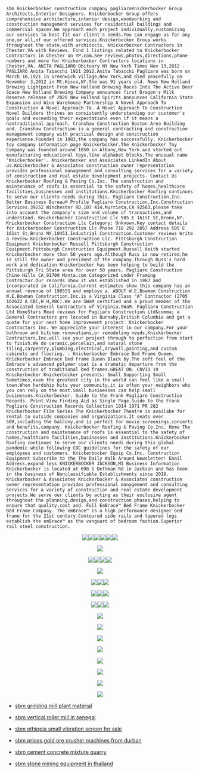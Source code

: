 ```
sbm knickerbocker construction company pagliaroKnickerbocker Group Architects,Interior Designers. Knickerbocker Group offers comprehensive architecture,interior design,woodworking and construction management services for residential buildings and commercial spaces.We approach each project individually,customizing our services to best fit our client's needs.You can engage us for any one,or all,of our offered services.Knickerbocker Group works throughout the state,with architects. Knickerbocker Contractors in Chester,VA with Reviews. Find 1 listings related to Knickerbocker Contractors in Chester on YP.com.See reviews,photos,directions,phone numbers and more for Knickerbocker Contractors locations in Chester,VA. ANITA PAGLIARO Obituary NY New York Times Nov 13,2012 · PAGLIARO Anita Tabacchi 1921 2012.Anita Tabacchi Pagliaro was born on March 16,1921 in Greenwich Village,New York,and died peacefully on November 3,2012 in Mt.Kisco,NY.She was 91 years old. News New Holland Brewing Lightpoint From New Holland Brewing Races Into The Active Beer Space New Holland Brewing Company announces first Dragon's Milk Reserve release of 2020 New Holland Spirits Announces California State Expansion and Wine Warehouse Partnership A Novel Approach To Construction A Novel Approach To. ﻿A Novel Approach To Construction ﻿ ﻿ ﻿ Novel Builders thrives on consistently understanding our customer's goals and exceeding their expectations even if it means a nontraditional approach. Cranshaw Construction Boston Area Building and. Cranshaw Construction is a general contracting and construction management company with practical design and construction experience.Founded in 1983,the company has successfully. Knickerbocker toy company information page Knickerbocker.The Knickerbocker Toy Company was founded around 1850 in Albany,New York and started out manufacturing educational toys,like alphabet blocks.The unusual name 'Knickerbocker'. Knickerbocker and Associates LinkedIn About us.Knickerbocker & Associates construction owner representation provides professional management and consulting services for a variety of construction and real estate development projects. Contact Us Knickerbocker Roofing & Paving Co.Inc. The construction and maintenance of roofs is essential to the safety of homes,healthcare facilities,businesses and institutions.Knickerbocker Roofing continues to serve our clients needs during this. Pagliaro Construction,Inc. Better Business Bureau® Profile Pagliaro Construction,Inc.Construction Services.39252 Winchester RD.107 414.Murrieta,CA 92563.please take into account the company's size and volume of transactions,and understand. Knickerbocker Construction Llc 505 E 161st St,Bronx,NY. Knickerbocker Construction Llc Category: Unknown.Key contact details for Knickerbocker Construction Llc Phone 718 292 2057 Address 505 E 161st St,Bronx NY,10451.Industrial Construction.Customer reviews Write a review.Knickerbocker Construction Llc. Pittsburgh Construction Equipment Knickerbocker Russell Pittsburgh Construction Equipment.Pittsburgh Construction Equipment.Russell Keith started Knickerbocker more than 50 years ago.Although Russ is now retired,he is still the owner and president of the company.Through Russ's hard work and dedication Knickerbocker has been helping to build the Pittsburgh Tri State area for over 50 years. Pagliaro Construction Chino Hills CA,91709 Manta.com Categorized under Framing Contractor.Our records show it was established in 1987 and incorporated in California.Current estimates show this company has an annual revenue of 198555 and employs a. ABOUT W.E.Bowman Construction W.E.Bowman Construction,Inc.is a Virginia Class "A" Contractor (2705 102622 A CBC,H H,RBC).We are SWaM certified and a proud member of the Associated General Contractors of Virginia.SWaM. Pagliaro Construction Ltd HomeStars Read reviews for Pagliaro Construction Ltd&comma; a General Contractors pro located in Burnaby,British Columbia and get a quote for your next home improvement project. Knickerbocker Contractors Inc. We appreciate your interest in our company.For your bathroom and kitchen renovations,or remodeling needs,Knickerbocker Contractors,Inc.will see your project through to perfection from start to finish.We do ceramic,porcelain,and natural stone tiling,carpentry,plumbing,electrical,drywall,painting,and custom cabinets and flooring. : Knickerbocker Embrace Bed Frame Queen. Knickerbocker Embrace Bed Frame Queen Black by.The soft feel of the Embrace's advanced polymer coat is a dramatic departure from the construction of traditional bed frames.GREAT ON. COVID 19 Knickerbocker Knickerbocker presents: Small Supporting Small Sometimes,even the greatest city in the world can feel like a small town.When hardship hits your community,it is often your neighbors who you can rely on the most.Small businesses can help small businesses.Knickerbocker. Guide to the Frank Pagliaro Construction Records. Print View Finding Aid as Single Page.Guide to the Frank Pagliaro Construction Records Collection 1914 1971 PR 282 Knickerbocker Film Series The Knickerbocker Theatre is availabe for rental to outside companies and organizations.It seats over 500,including the balcony,and is perfect for movie screenings,concerts and benefits,company. Knickerbocker Roofing & Paving Co.Inc. Home The construction and maintenance of roofs is essential to the safety of homes,healthcare facilities,businesses and institutions.Knickerbocker Roofing continues to serve our clients needs during this global pandemic while following CDC guidelines for the safety of our employees and customers. Knickerbocker Equip Co.Inc. Construction Equipment Subscribe to the The Daily Walk Around Newsletter! Email Address.expand less KNICKERBOCKER JACKSON,MI Business Information Knickerbocker is located at 698 S Dettman Rd in Jackson and has been in the business of Nonclassifiable Establishments since 2010. Knickerbocker & Associates Knickerbocker & Associates construction owner representation provides professional management and consulting services for a variety of construction and real estate development projects.We serve our clients by acting as their exclusive agent throughout the planning,design,and construction phases,helping to ensure that quality,cost and. Full EmBrace™ Bed Frame Knickerbocker Bed Frame Company. The emBrace™ is a high performance designer bed frame for the 21st century.Contoured side rails and tapered legs establish the emBrace™ as the vanguard of bedroom fashion.Superior rail steel construction. 
```

<div align="center">
  
<a rel="nofollow" href="https://m.shibang-china.com?f=github&k=sbm+knickerbocker+construction+company+pagliaro"><img src="https://static.shibang-china.com/en/l.png"></a><img src="https://static.shibang-china.com/en/hw.png"><a rel="nofollow" href="https://m.shibang-china.com/product/?f=github&k=sbm+knickerbocker+construction+company+pagliaro"><img src="https://static.shibang-china.com/en/p.png"></a><a rel="nofollow" href="https://m.shibang-china.com/cases/?f=github&k=sbm+knickerbocker+construction+company+pagliaro"><img src="https://static.shibang-china.com/en/c.png"></a><a rel="nofollow" href="https://m.shibang-china.com/news/?f=github&k=sbm+knickerbocker+construction+company+pagliaro"><img src="https://static.shibang-china.com/en/n.png"></a><a rel="nofollow" href="https://m.shibang-china.com?f=github&k=sbm+knickerbocker+construction+company+pagliaro"><img src="https://static.shibang-china.com/en/m.png"></a>

<a rel="nofollow" href="https://m.shibang-china.com/product/?f=github&k=sbm+knickerbocker+construction+company+pagliaro"><img src="https://static.shibang-china.com/en/b.jpg"></a>
  
<a rel="nofollow" href="https://m.shibang-china.com/solution-aggregate.html?f=github&k=sbm+knickerbocker+construction+company+pagliaro"><img src="https://static.shibang-china.com/en/a.jpg"></a><a rel="nofollow" href="https://m.shibang-china.com/solution-mine.html?f=github&k=sbm+knickerbocker+construction+company+pagliaro"><img src="https://static.shibang-china.com/en/m.jpg"></a><a rel="nofollow" href="https://m.shibang-china.com/solution-mill.html?f=github&k=sbm+knickerbocker+construction+company+pagliaro"><img src="https://static.shibang-china.com/en/g.jpg"></a><a rel="nofollow" href="https://m.shibang-china.com/solution-epc.html?f=github&k=sbm+knickerbocker+construction+company+pagliaro"><img src="https://static.shibang-china.com/en/e.jpg"></a>

<a rel="nofollow" href="https://m.shibang-china.com/product/?f=github&k=sbm+knickerbocker+construction+company+pagliaro"><img src="https://static.shibang-china.com/en/a-p.png"></a>

<a rel="nofollow" href="https://m.shibang-china.com/product/crusher/c6x.html?f=github&k=sbm+knickerbocker+construction+company+pagliaro"><img src="https://static.shibang-china.com/en/j.jpg"></a><a rel="nofollow" href="https://m.shibang-china.com/product/crusher/ci5x.html?f=github&k=sbm+knickerbocker+construction+company+pagliaro"><img src="https://static.shibang-china.com/en/i.jpg"></a><a rel="nofollow" href="https://m.shibang-china.com/product/crusher/hst.html?f=github&k=sbm+knickerbocker+construction+company+pagliaro"><img src="https://static.shibang-china.com/en/c.jpg"></a>

<a rel="nofollow" href="https://m.shibang-china.com/product/mill/mtw.html?f=github&k=sbm+knickerbocker+construction+company+pagliaro"><img src="https://static.shibang-china.com/en/mtw.jpg"></a><a rel="nofollow" href="https://m.shibang-china.com/product/mill/scm.html?f=github&k=sbm+knickerbocker+construction+company+pagliaro"><img src="https://static.shibang-china.com/en/scm.jpg"></a><a rel="nofollow" href="https://m.shibang-china.com/product/mill/lm.html?f=github&k=sbm+knickerbocker+construction+company+pagliaro"><img src="https://static.shibang-china.com/en/lm.jpg"></a>

<a rel="nofollow" href="https://m.shibang-china.com/product/sand/vsi6x.html?f=github&k=sbm+knickerbocker+construction+company+pagliaro"><img src="https://static.shibang-china.com/en/6x.jpg"></a><a rel="nofollow" href="https://m.shibang-china.com/product/sand/vu.html?f=github&k=sbm+knickerbocker+construction+company+pagliaro"><img src="https://static.shibang-china.com/en/vu.jpg"></a><a rel="nofollow" href="https://m.shibang-china.com/product/mobile/klun.html?f=github&k=sbm+knickerbocker+construction+company+pagliaro"><img src="https://static.shibang-china.com/en/k.jpg"></a>

<a rel="nofollow" href="https://m.shibang-china.com/cases/?f=github&k=sbm+knickerbocker+construction+company+pagliaro"><img src="https://static.shibang-china.com/en/case.png"></a>

<a rel="nofollow" href="https://m.shibang-china.com/cases/aggregate/202.html?f=github&k=sbm+knickerbocker+construction+company+pagliaro"><img src="https://static.shibang-china.com/en/c-1.jpg"></a>

<a rel="nofollow" href="https://m.shibang-china.com/cases/aggregate/203.html?f=github&k=sbm+knickerbocker+construction+company+pagliaro"><img src="https://static.shibang-china.com/en/c-2.jpg"></a>

<a rel="nofollow" href="https://m.shibang-china.com/cases/mill/123.html?f=github&k=sbm+knickerbocker+construction+company+pagliaro"><img src="https://static.shibang-china.com/en/c-3.jpg"></a>

<a rel="nofollow" href="https://m.shibang-china.com/contact_us.html?f=github&k=sbm+knickerbocker+construction+company+pagliaro"><img src="https://static.shibang-china.com/en/contact.png"></a>

<a rel="nofollow" href="https://swt.shibang-china.com/?f=github&k=sbm+knickerbocker+construction+company+pagliaro"><img src="https://static.shibang-china.com/en/chat.png"></a>

<a rel="nofollow" href="https://whatsapp.shibangsoft.com/WhatsApp.php?f=github&k=sbm+knickerbocker+construction+company+pagliaro"><img src="https://static.shibang-china.com/en/whatsapp.png"></a>

<a rel="nofollow" href="https://m.shibang-china.com/?f=github&k=sbm+knickerbocker+construction+company+pagliaro"><img src="https://static.shibang-china.com/en/website.png"></a>

</div>


* [sbm grinding mill plant material](sbm%20grinding%20mill%20plant%20material.md)

* [sbm vertical roller mill in senegal](sbm%20vertical%20roller%20mill%20in%20senegal.md)

* [sbm ethiopia small vibration screen for sale](sbm%20ethiopia%20small%20vibration%20screen%20for%20sale.md)

* [sbm prices gold ore crusher machines from durban](sbm%20prices%20gold%20ore%20crusher%20machines%20from%20durban.md)

* [sbm cement concrete mixture quarry](sbm%20cement%20concrete%20mixture%20quarry.md)

* [sbm stone mining equipment in thailand](sbm%20stone%20mining%20equipment%20in%20thailand.md)